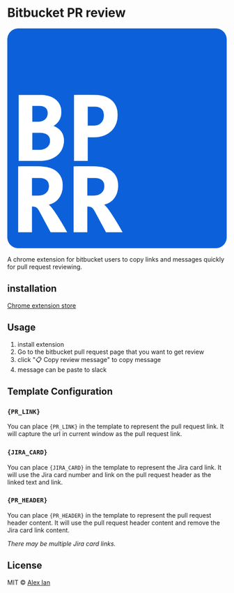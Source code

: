 # Bitbucket PR review

![icon](assets/images/icon.png)

A chrome extension for bitbucket users to copy links and messages quickly for pull request reviewing.

## installation

[Chrome extension store](https://chrome.google.com/webstore/detail/bitbucket-pr-review/hgjmacckifgnlkmgogjcgenmbmbgmlgm)

## Usage

1. install extension
2. Go to the bitbucket pull request page that you want to get review
3. click "📋 Copy review message" to copy message
4. message can be paste to slack

## Template Configuration

### `{PR_LINK}`

You can place `{PR_LINK}` in the template to represent the pull request link. It will capture the url in current window as the pull request link.

### `{JIRA_CARD}`

You can place `{JIRA_CARD}` in the template to represent the Jira card link. It will use the Jira card number and link on the pull request header as the linked text and link.

### `{PR_HEADER}`

You can place `{PR_HEADER}` in the template to represent the pull request header content. It will use the pull request header content and remove the Jira card link content.

*There may be multiple Jira card links.*

## License

MIT © [Alex Ian](https://github.com/aforian)
